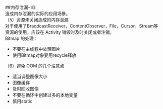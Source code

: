 ##内存泄漏- 四  
造成内存泄漏的实际的应用场景。  
（5）资源未关闭造成的内存泄漏  
对于使用了BraodcastReceiver，ContentObserver，File，Cursor，Stream等资源的使用，应该在 Activity 销毁时及时关闭或者注销。    
Bitmap 的处理：  
  
* 不要在主线程中处理图片
* 使用Bitmap对象要用recycle释放  

（6）避免 OOM 的几个注意点  
  
* 适当调整图像大小 
* 图像缓存
* 及时回收图像 
* 不要在循环中创建过多的本地变量 
* 慎用static
